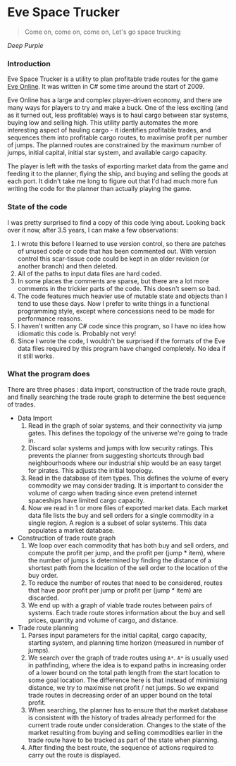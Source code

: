 Eve Space Trucker
=================

> Come on, come on, come on, Let's go space trucking

_Deep Purple_


### Introduction

Eve Space Trucker is a utility to plan profitable trade routes for the game
[Eve Online](http://en.wikipedia.org/wiki/Eve_Online). It was written in
C# some time around the start of 2009.

Eve Online has a large and complex player-driven economy, and there are many
ways for players to try and make a buck. One of the less exciting (and as it
turned out, less profitable) ways is to haul cargo between star systems,
buying low and selling high. This utility partly automates the more interesting
aspect of hauling cargo - it identifies profitable trades, and sequences them
into profitable cargo routes, to maximise profit per number of jumps. The
planned routes are constrained by the maximum number of jumps, initial capital,
initial star system, and available cargo capacity.

The player is left with the tasks of exporting market data from the game and
feeding it to the planner, flying the ship, and buying and selling the goods
at each port. It didn't take me long to figure out that I'd had much more
fun writing the code for the planner than actually playing the game.

### State of the code

I was pretty surprised to find a copy of this code lying about.
Looking back over it now, after 3.5 years, I can make a few observations:

1.  I wrote this before I learned to use version control, so there are patches of
    unused code or code that has been commented out. With version control
    this scar-tissue code could be kept in an older revision (or another branch)
    and then deleted.
2.  All of the paths to input data files are hard coded.
3.  In some places the comments are sparse, but there are a lot more comments
    in the trickier parts of the code. This doesn't seem so bad.
4.  The code features much heavier use of mutable state and objects than I tend
    to use these days. Now I prefer to write things in a functional programming
    style, except where concessions need to be made for performance reasons.
5.  I haven't written any C# code since this program, so I have no idea how
    idiomatic this code is. Probably not very!
6.  Since I wrote the code, I wouldn't be surprised if the formats of the
    Eve data files required by this program have changed completely. No
    idea if it still works.


### What the program does

There are three phases : data import, construction of the trade route graph, and
finally searching the trade route graph to determine the best sequence of trades.

*   Data Import
    1.  Read in the graph of solar systems, and their connectivity via jump gates. This
        defines the topology of the universe we're going to trade in.
    2.  Discard solar systems and jumps with low security ratings. This prevents the planner
        from suggesting shortcuts through bad neighbourhoods where our industrial ship
        would be an easy target for pirates. This adjusts the initial topology.
    3.  Read in the database of item types. This defines the volume of every commodity
        we may consider trading. It is important to consider the volume of cargo when
        trading since even pretend internet spaceships have limited cargo capacity.
    4.  Now we read in 1 or more files of exported market data. Each market data file
        lists the buy and sell orders for a single commodity in a single region. A
        region is a subset of solar systems. This data populates a market database.
*   Construction of trade route graph
    1.  We loop over each commodity that has both buy and sell orders, and compute
        the profit per jump, and the profit per (jump * item), where the number
        of jumps is determined by finding the distance of a shortest path from
        the location of the sell order to the location of the buy order.
    2.  To reduce the number of routes that need to be considered, routes
        that have poor profit per jump or profit per (jump * item) are discarded.
    3.  We end up with a graph of viable trade routes between pairs of systems.
        Each trade route stores information about the buy and sell prices,
        quantity and volume of cargo, and distance.
*   Trade route planning
    1.  Parses input parameters for the initial capital, cargo capacity,
        starting system, and planning time horizon (measured in number of jumps).
    2.  We search over the graph of trade routes using `A*`. `A*` is usually used in
        pathfinding, where the idea is to expand paths in increasing order of
        a lower bound on the total path length from the start location to some
        goal location. The difference here is that instead of minimising
        distance, we try to maximise net profit / net jumps. So we expand
        trade routes in decreasing order of an upper bound on the total
        profit.
    3.  When searching, the planner has to ensure that the market database
        is consistent with the history of trades already performed for the
        current trade route under consideration. Changes to the state of
        the market resulting from buying and selling commodities earlier
        in the trade route have to be tracked as part of the state when
        planning.
    4.  After finding the best route, the sequence of actions required to
        carry out the route is displayed.

